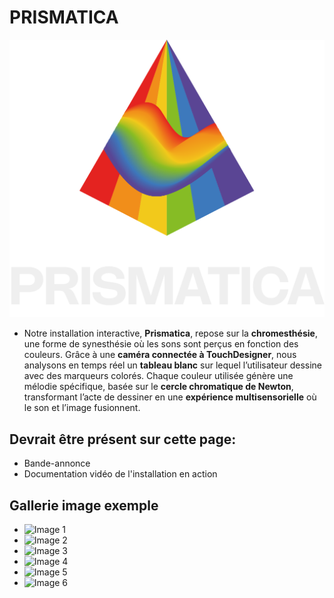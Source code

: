 # PRISMATICA

<picture>
  <source srcset="medias/images/logo/prismatica_logo_v2_dark@1024x.png" media="(prefers-color-scheme: dark)">
  <img src="medias/images/logo/prismatica_logo_v2_dark_1024x.png" alt=" " width="640">
</picture>

- Notre installation interactive, **Prismatica**, repose sur la **chromesthésie**, une forme de synesthésie où les sons sont perçus en fonction des couleurs. Grâce à une **caméra connectée à TouchDesigner**, nous analysons en temps réel un **tableau blanc** sur lequel l’utilisateur dessine avec des marqueurs colorés. Chaque couleur utilisée génère une mélodie spécifique, basée sur le **cercle chromatique de Newton**, transformant l’acte de dessiner en une **expérience multisensorielle** où le son et l’image fusionnent.

## Devrait être présent sur cette page:

- Bande-annonce
- Documentation vidéo de l'installation en action

## Gallerie image exemple

- ![Image 1](https://placehold.co/400x400?text=1+image)
- ![Image 2](https://placehold.co/400x400?text=2+image)
- ![Image 3](https://placehold.co/400x400?text=3+image)
- ![Image 4](https://placehold.co/400x400?text=4+image)
- ![Image 5](https://placehold.co/400x400?text=5+image)
- ![Image 6](https://placehold.co/400x400?text=6+image)
